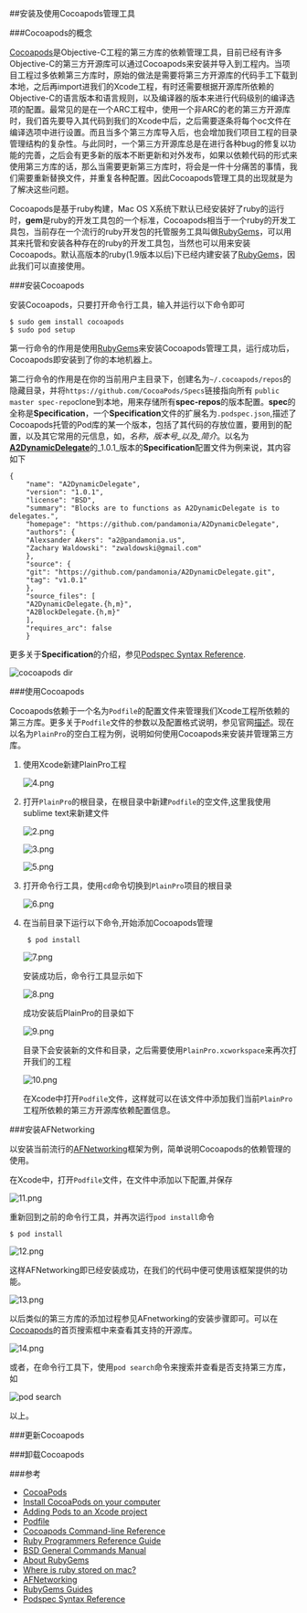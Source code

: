 ##安装及使用Cocoapods管理工具

###Cocoapods的概念

[Cocoapods][1]是Objective-C工程的第三方库的依赖管理工具，目前已经有许多Objective-C的第三方开源库可以通过Cocoapods来安装并导入到工程内。当项目工程过多依赖第三方库时，原始的做法是需要将第三方开源库的代码手工下载到本地，之后再import进我们的Xcode工程，有时还需要根据开源库所依赖的Objective-C的语言版本和语言规则，以及编译器的版本来进行代码级别的编译选项的配置。最常见的是在一个ARC工程中，使用一个非ARC的老的第三方开源库时，我们首先要导入其代码到我们的Xcode中后，之后需要逐条将每个oc文件在编译选项中进行设置。而且当多个第三方库导入后，也会增加我们项目工程的目录管理结构的复杂性。与此同时，一个第三方开源库总是在进行各种bug的修复以功能的完善，之后会有更多新的版本不断更新和对外发布，如果以依赖代码的形式来使用第三方库的话，那么当需要更新第三方库时，将会是一件十分痛苦的事情，我们需要重新替换文件，并重复各种配置。因此Cocoapods管理工具的出现就是为了解决这些问题。

Cocoapods是基于ruby构建，Mac OS X系统下默认已经安装好了ruby的运行时，**gem**是ruby的开发工具包的一个标准，Cocoapods相当于一个ruby的开发工具包，当前存在一个流行的ruby开发包的托管服务工具叫做[RubyGems][2]，可以用其来托管和安装各种存在的ruby的开发工具包，当然也可以用来安装Cocoapods。默认高版本的ruby(1.9版本以后)下已经内建安装了[RubyGems][2]，因此我们可以直接使用。


###安装Cocoapods

安装Cocoapods，只要打开命令行工具，输入并运行以下命令即可

	$ sudo gem install cocoapods	
	$ sudo pod setup
	
第一行命令的作用是使用[RubyGems](2)来安装Cocoapods管理工具，运行成功后，Cocoapods即安装到了你的本地机器上。

第二行命令的作用是在你的当前用户主目录下，创建名为`~/.cocoapods/repos`的隐藏目录，并将`https://github.com/CocoaPods/Specs`链接指向所有 `public master spec-repo`clone到本地，用来存储所有**spec-repos**的版本配置。**spec**的全称是**Specification**，一个**Specification**文件的扩展名为`.podspec.json`,描述了Cocoapods托管的Pod库的某一个版本，包括了其代码的存放位置，要用到的配置，以及其它常用的元信息，如，_名称_，_版本号_以及_简介_。以名为[**A2DynamicDelegate**](https://github.com/CocoaPods/Specs/blob/master/Specs/A2DynamicDelegate/1.0.1/A2DynamicDelegate.podspec.json)的_1.0.1_版本的**Specification**配置文件为例来说，其内容如下

	{
		"name": "A2DynamicDelegate",
		"version": "1.0.1",
		"license": "BSD",
		"summary": "Blocks are to functions as A2DynamicDelegate is to delegates.",
		"homepage": "https://github.com/pandamonia/A2DynamicDelegate",
		"authors": {
		"Alexsander Akers": "a2@pandamonia.us",
		"Zachary Waldowski": "zwaldowski@gmail.com"
		},
		"source": {
		"git": "https://github.com/pandamonia/A2DynamicDelegate.git",
		"tag": "v1.0.1"
		},
		"source_files": [
		"A2DynamicDelegate.{h,m}",
		"A2BlockDelegate.{h,m}"
		],
		"requires_arc": false
		}
更多关于**Specification**的介绍，参见[Podspec Syntax Reference][13].

![cocoapods dir](1.png)

###使用Cocoapods

Cocoapods依赖于一个名为`Podfile`的配置文件来管理我们Xcode工程所依赖的第三方库。更多关于`Podfile`文件的参数以及配置格式说明，参见官网[描述][9]。现在以名为`PlainPro`的空白工程为例，说明如何使用Cocoapods来安装并管理第三方库。

1. 使用Xcode新建PlainPro工程

	![4.png](4.png)

2. 打开`PlainPro`的根目录，在根目录中新建`Podfile`的空文件,这里我使用sublime text来新建文件

	![2.png](2.png)
	
	![3.png](3.png)
	
	![5.png](5.png)
	
3. 打开命令行工具，使用`cd`命令切换到`PlainPro`项目的根目录

	![6.png](6.png)
	
4. 在当前目录下运行以下命令,开始添加Cocoapods管理
	
		$ pod install
		
	![7.png](7.png)
	
	安装成功后，命令行工具显示如下
	
	![8.png](8.png)
	
	成功安装后PlainPro的目录如下
	
	![9.png](9.png)
	
	目录下会安装新的文件和目录，之后需要使用`PlainPro.xcworkspace`来再次打开我们的工程
	
	![10.png](10.png)
	
	在Xcode中打开`Podfile`文件，这样就可以在该文件中添加我们当前`PlainPro`工程所依赖的第三方开源库依赖配置信息。
	
###安装AFNetworking

以安装当前流行的[AFNetworking][11]框架为例，简单说明Cocoapods的依赖管理的使用。

在Xcode中，打开`Podfile`文件，在文件中添加以下配置,并保存

![11.png](11.png)

重新回到之前的命令行工具，并再次运行`pod install`命令

	$ pod install
	
	
![12.png](12.png)	

这样AFNetworking即已经安装成功，在我们的代码中便可使用该框架提供的功能。

![13.png](13.png)	

以后类似的第三方库的添加过程参见AFnetworking的安装步骤即可。可以在[Cocoapods][1]的首页搜索框中来查看其支持的开源库。

![14.png](14.png)	

或者，在命令行工具下，使用`pod search`命令来搜索并查看是否支持第三方库，如

![pod search](15.png)

以上。

###更新Cocoapods


	
###卸载Cocoapods	
	
###参考

+ [CocoaPods][1]
+ [Install CocoaPods on your computer][7]
+ [Adding Pods to an Xcode project][8]
+ [Podfile][9]
+ [Cocoapods Command-line Reference][10]
+ [Ruby Programmers Reference Guide][3]
+ [BSD General Commands Manual][4]
+ [About RubyGems][5]
+ [Where is ruby stored on mac?][6]
+ [AFNetworking][11]
+ [RubyGems Guides][12]
+ [Podspec Syntax Reference][13]

[1]: http://cocoapods.org/
[2]: http://rubygems.org/
[3]: https://developer.apple.com/library/mac/documentation/Darwin/Reference/ManPages/man1/ruby.1.html
[4]: https://developer.apple.com/library/mac/documentation/Darwin/Reference/ManPages/man1/gem.1.html#//apple_ref/doc/man/1/gem
[5]: http://rubygems.org/pages/about
[6]: http://stackoverflow.com/questions/25313033/where-is-ruby-stored-on-mac
[7]: http://guides.cocoapods.org/using/getting-started.html#toc_3
[8]: http://guides.cocoapods.org/using/using-cocoapods.html
[9]: http://guides.cocoapods.org/syntax/podfile.html#podfile
[10]: http://guides.cocoapods.org/terminal/commands.html 
[11]: https://github.com/AFNetworking/AFNetworking
[12]: http://guides.rubygems.org/	
[13]: http://guides.cocoapods.org/syntax/podspec.html#group_root_specification